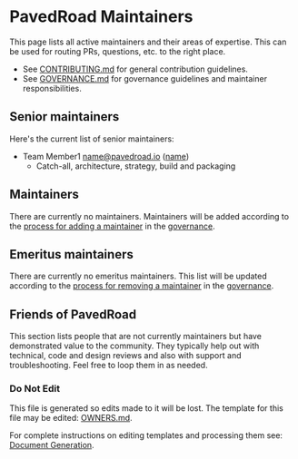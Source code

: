 # PavedRoad Maintainers

This page lists all active maintainers and their areas of expertise. This can be used for routing PRs, questions, etc. to the right place.

* See [CONTRIBUTING.md](/CONTRIBUTING.md) for general contribution guidelines.
* See [GOVERNANCE.md](/GOVERNANCE.md) for governance guidelines and maintainer responsibilities.

## Senior maintainers

Here's the current list of senior maintainers:

* Team Member1 <name@pavedroad.io> ([name](https://github.com/name))
  * Catch-all, architecture, strategy, build and packaging

## Maintainers

There are currently no maintainers. Maintainers will be added according to the [process for adding a maintainer](/GOVERNANCE.md#becoming-a-maintainer) in the [governance](/GOVERNANCE.md).

## Emeritus maintainers

There are currently no emeritus maintainers.  This list will be updated according to the [process for removing a maintainer](/GOVERNANCE.md#removing-a-maintainer) in the [governance](/GOVERNANCE.md).

## Friends of PavedRoad

This section lists people that are not currently maintainers but have demonstrated value to the community.
They typically help out with technical, code and design reviews and also with support and troubleshooting.
Feel free to loop them in as needed.

### Do Not Edit
This file is generated so edits made to it will be lost.
The template for this file may be edited:
[OWNERS.md](/repo-templates/oss-default/OWNERS.md).

For complete instructions on editing templates and processing them see:
[Document Generation](/assets/README.md).
